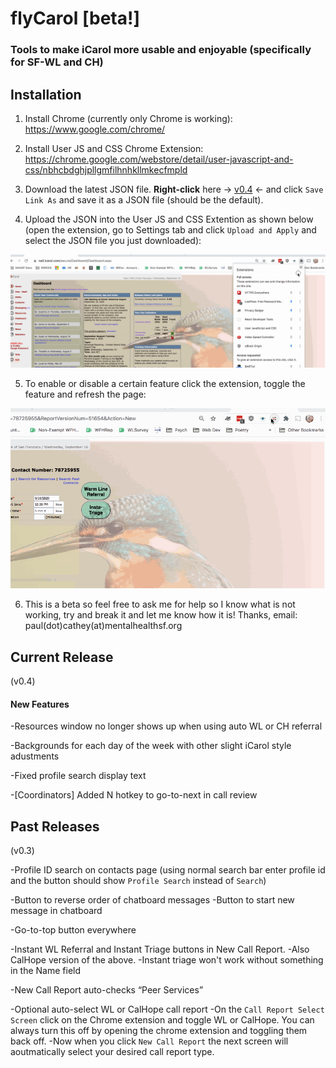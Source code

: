# flyCarol [beta!]
### Tools to make iCarol more usable and enjoyable (specifically for SF-WL and CH)


## Installation
1. Install Chrome (currently only Chrome is working):
https://www.google.com/chrome/
2. Install User JS and CSS Chrome Extension: https://chrome.google.com/webstore/detail/user-javascript-and-css/nbhcbdghjpllgmfilhnhkllmkecfmpld
3. Download the latest JSON file. **Right-click** here -> <a href="https://raw.githubusercontent.com/mooserson/flyCarol/master/current_version/v0.4user-js-css-v8-200928.json" download>v0.4</a> <- and click `Save Link As` and save it as a JSON file (should be the default).

4. Upload the JSON into the User JS and CSS Extention as shown below (open the extension, go to Settings tab and click `Upload and Apply` and select the JSON file you just downloaded):

![flyCarol JSON install](assets/install_flyCarol_JSON.gif) 

5. To enable or disable a certain feature click the extension, toggle the feature and refresh the page:

![flyCarol Config](assets/config_flyCarol.gif) 


6. This is a beta so feel free to ask me for help so I know what is not working, try and break it and let me know how it is! Thanks, email: paul(dot)cathey(at)mentalhealthsf.org


## Current Release
(v0.4)
#### New Features
-Resources window no longer shows up when using auto WL or CH referral

-Backgrounds for each day of the week with other slight iCarol style adustments

-Fixed profile search display text

-[Coordinators] Added N hotkey to go-to-next in call review


## Past Releases
(v0.3)

-Profile ID search on contacts page (using normal search bar enter profile id and the button should show `Profile Search` instead of `Search`)

-Button to reverse order of chatboard messages
  -Button to start new message in chatboard

-Go-to-top button everywhere

-Instant WL Referral and Instant Triage buttons in New Call Report.
-Also CalHope version of the above. 
-Instant triage won't work without something in the Name field

-New Call Report auto-checks “Peer Services”

-Optional auto-select WL or CalHope call report
-On the `Call Report Select Screen` click on the Chrome extension and toggle WL or CalHope. You can always turn this off by opening the chrome extension and toggling them back off. 
-Now when you click `New Call Report` the next screen will aoutmatically select your desired call report type.

